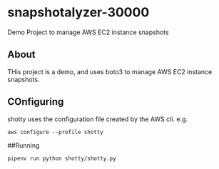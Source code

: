 # snapshotalyzer-30000
Demo Project to manage AWS EC2 instance snapshots

## About

THis project is a demo, and uses boto3 to manage AWS EC2 instance snapshots.

## COnfiguring

shotty uses the configuration file created by the AWS cli. e.g.

`aws configure --profile shotty`

##Running

`pipenv run python shotty/shotty.py`

 
